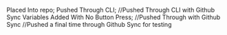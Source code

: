 Placed Into repo;
Pushed Through CLI;
//Pushed Through CLI with Github Sync Variables Added With No Button Press;
//Pushed Through with Github Sync
//Pushed a final time through Github Sync for testing
